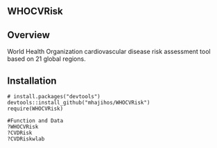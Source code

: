 ## WHOCVRisk
## Overview
World Health Organization cardiovascular disease risk assessment tool based on 21 global regions.

## Installation
```
# install.packages("devtools")
devtools::install_github("mhajihos/WHOCVRisk")
require(WHOCVRisk)

#Function and Data
?WHOCVRisk
?CVDRisk
?CVDRiskwlab

```

